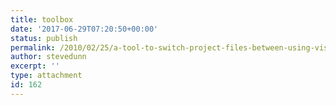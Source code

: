 ```yaml
---
title: toolbox
date: '2017-06-29T07:20:50+00:00'
status: publish
permalink: /2010/02/25/a-tool-to-switch-project-files-between-using-visual-studio-2008-and-2010/toolbox
author: stevedunn
excerpt: ''
type: attachment
id: 162
---
```

<!DOCTYPE html PUBLIC "-//W3C//DTD HTML 4.0 Transitional//EN" "http://www.w3.org/TR/REC-html40/loose.dtd">
<?xml encoding="UTF-8">
